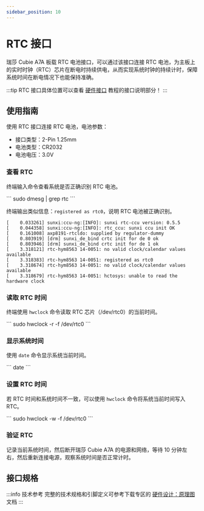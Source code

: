 ```yaml
---
sidebar_position: 10
---
```


# RTC 接口

瑞莎 Cubie A7A 板载 RTC 电池接口，可以通过该接口连接 RTC 电池，为主板上的实时时钟（RTC）芯片在断电时持续供电，从而实现系统时钟的持续计时，保障系统时间在断电情况下也能保持准确。

:::tip
RTC 接口具体位置可以查看 [硬件接口](./hardware-info) 教程的接口说明部分！
:::

## 使用指南

使用 RTC 接口连接 RTC 电池，电池参数：

- 接口类型：2-Pin 1.25mm
- 电池类型：CR2032
- 电池电压：3.0V

### 查看 RTC

终端输入命令查看系统是否正确识别 RTC 电池。

<NewCodeBlock tip="radxa@device$" type="device">
```
sudo dmesg | grep rtc
```
</NewCodeBlock>

终端输出类似信息：`registered as rtc0`，说明 RTC 电池被正确识别。

```
[    0.033261] sunxi:ccu-ng:[INFO]: sunxi rtc-ccu version: 0.5.5
[    0.044358] sunxi:ccu-ng:[INFO]: rtc_ccu: sunxi ccu init OK
[    0.161008] axp8191-rtcldo: supplied by regulator-dummy
[    0.803919] [drm] sunxi_de_bind crtc init for de 0 ok
[    0.803946] [drm] sunxi_de_bind crtc init for de 1 ok
[    3.318121] rtc-hym8563 14-0051: no valid clock/calendar values available
[    3.318383] rtc-hym8563 14-0051: registered as rtc0
[    3.318674] rtc-hym8563 14-0051: no valid clock/calendar values available
[    3.318679] rtc-hym8563 14-0051: hctosys: unable to read the hardware clock
```

### 读取 RTC 时间

终端使用 `hwclock` 命令读取 RTC 芯片（/dev/rtc0）的当前时间。

<NewCodeBlock tip="radxa@device$" type="device">
```
sudo hwclock -r -f /dev/rtc0
```
</NewCodeBlock>

### 显示系统时间

使用 `date` 命令显示系统当前时间。

<NewCodeBlock tip="radxa@device$" type="device">
```
date
```
</NewCodeBlock>

### 设置 RTC 时间

若 RTC 时间和系统时间不一致，可以使用 `hwclock` 命令将系统当前时间写入 RTC。

<NewCodeBlock tip="radxa@device$" type="device">
```
sudo hwclock -w -f /dev/rtc0
```
</NewCodeBlock>

### 验证 RTC

记录当前系统时间，然后断开瑞莎 Cubie A7A 的电源和网络，等待 10 分钟左右，然后重新连接电源，观察系统时间是否正常计时。

## 接口规格

:::info 技术参考
完整的技术规格和引脚定义可参考下载专区的 [硬件设计：原理图](../download) 文档
:::
